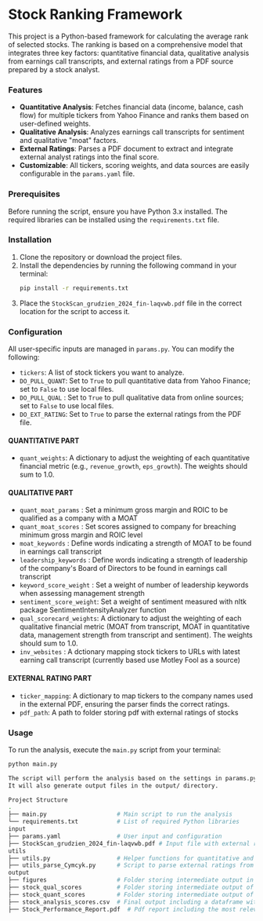 # Stock Ranking Framework
This project is a Python-based framework for calculating the average rank of selected stocks. The ranking is based on a comprehensive model that integrates three key factors: quantitative financial data, qualitative analysis from earnings call transcripts, and external ratings from a PDF source prepared by a stock analyst.

### Features
* **Quantitative Analysis**: Fetches financial data (income, balance, cash flow) for multiple tickers from Yahoo Finance and ranks them based on user-defined weights.
* **Qualitative Analysis**: Analyzes earnings call transcripts for sentiment and qualitative "moat" factors.
* **External Ratings**: Parses a PDF document to extract and integrate external analyst ratings into the final score.
* **Customizable**: All tickers, scoring weights, and data sources are easily configurable in the `params.yaml` file.

### Prerequisites
Before running the script, ensure you have Python 3.x installed. The required libraries can be installed using the `requirements.txt` file.

### Installation
1.  Clone the repository or download the project files.
2.  Install the dependencies by running the following command in your terminal:
    ```bash
    pip install -r requirements.txt
    ```
3.  Place the `StockScan_grudzien_2024_fin-laqvwb.pdf` file in the correct location for the script to access it.

### Configuration
All user-specific inputs are managed in `params.py`. You can modify the following:
* `tickers`: A list of stock tickers you want to analyze.
* `DO_PULL_QUANT`: Set to `True` to pull quantitative data from Yahoo Finance; set to `False` to use local files.
* `DO_PULL_QUAL` : Set to `True` to pull qualitative data from online sources; set to `False` to use local files.
* `DO_EXT_RATING`: Set to `True` to parse the external ratings from the PDF file.
#### QUANTITATIVE PART
* `quant_weights`: A dictionary to adjust the weighting of each quantitative financial metric (e.g., `revenue_growth`, `eps_growth`). The weights should sum to 1.0.
#### QUALITATIVE PART
* `quant_moat_params`     : Set a minimum gross margin and ROIC to be qualified as a company with a MOAT
* `quant_moat_scores`     : Set scores assigned to company for breaching minimum gross margin and ROIC level
* `moat_keywords`         : Define words indicating a strength of MOAT to be found in earnings call transcript
* `leadership_keywords`   : Define words indicating a strength of leadership of the company's Board of Directors to be found in earnings call transcript
* `keyword_score_weight`  : Set a weight of number of leadership keywords when assessing management strength
* `sentiment_score_weight`: Set a weight of sentiment measured with nltk package SentimentIntensityAnalyzer function
* `qual_scorecard_weights`: A dictionary to adjust the weighting of each qualitative financial metric (MOAT from transcript, MOAT in quantitative data, management strength from transcript and sentiment). The weights should sum to 1.0.
* `inv_websites`          : A dctionary mapping stock tickers to URLs with latest earning call transcript (currently based use Motley Fool as a source)

#### EXTERNAL RATING PART
* `ticker_mapping`: A dictionary to map tickers to the company names used in the external PDF, ensuring the parser finds the correct ratings.
* `pdf_path`: A path to folder storing pdf with external ratings of stocks

### Usage
To run the analysis, execute the `main.py` script from your terminal:
```bash
python main.py

The script will perform the analysis based on the settings in params.py and print the final ranked summary of the selected stocks to the console and store it in csv in output folder. 
It will also generate output files in the output/ directory.

Project Structure
.
├── main.py                    # Main script to run the analysis
└── requirements.txt           # List of required Python libraries
input
├── params.yaml                # User input and configuration
├── StockScan_grudzien_2024_fin-laqvwb.pdf # Input file with external ratings
utils
├── utils.py                   # Helper functions for quantitative and qualitative analysis
├── utils_parse_Cymcyk.py      # Script to parse external ratings from the PDF
output
├── figures                    # Folder storing intermediate output in the form of plots (quant part, qual part, external rating)
├── stock_qual_scores          # Folder storing intermediate output of qualitative analysis
├── stock_quant_scores         # Folder storing intermediate output of quantitative analysis
├── stock_analysis_scores.csv  # Final output including a dataframe with stocks and their scores and ranks per category
├── Stock_Performance_Report.pdf  # Pdf report including the most relevant plots from folder figures

